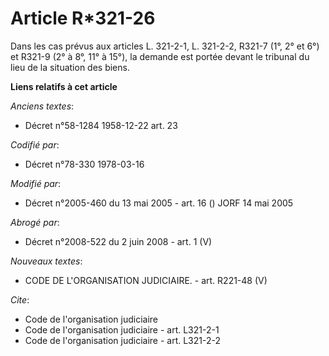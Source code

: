 # Article R*321-26

Dans les cas prévus aux articles L. 321-2-1, L. 321-2-2, R321-7 (1°, 2° et 6°) et R321-9 (2° à 8°, 11° à 15°), la demande est
portée devant le tribunal du lieu de la situation des biens.

**Liens relatifs à cet article**

_Anciens textes_:

  - Décret n°58-1284 1958-12-22 art. 23

_Codifié par_:

  - Décret n°78-330 1978-03-16

_Modifié par_:

  - Décret n°2005-460 du 13 mai 2005 - art. 16 () JORF 14 mai 2005

_Abrogé par_:

  - Décret n°2008-522 du 2 juin 2008 - art. 1 (V)

_Nouveaux textes_:

  - CODE DE L'ORGANISATION JUDICIAIRE. - art. R221-48 (V)

_Cite_:

  - Code de l'organisation judiciaire
  - Code de l'organisation judiciaire - art. L321-2-1
  - Code de l'organisation judiciaire - art. L321-2-2
